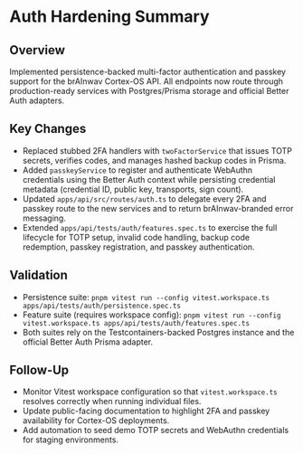 # Auth Hardening Summary

## Overview

Implemented persistence-backed multi-factor authentication and passkey support for the brAInwav Cortex-OS API.
All endpoints now route through production-ready services with Postgres/Prisma storage and official Better Auth adapters.

## Key Changes

- Replaced stubbed 2FA handlers with `twoFactorService` that issues TOTP secrets, verifies codes, and manages hashed backup codes in Prisma.
- Added `passkeyService` to register and authenticate WebAuthn credentials using the Better Auth context while
  persisting credential metadata (credential ID, public key, transports, sign count).
- Updated `apps/api/src/routes/auth.ts` to delegate every 2FA and passkey route to the new services and to return brAInwav-branded error messaging.
- Extended `apps/api/tests/auth/features.spec.ts` to exercise the full lifecycle for TOTP setup, invalid code handling,
  backup code redemption, passkey registration, and passkey authentication.

## Validation

- Persistence suite: `pnpm vitest run --config vitest.workspace.ts apps/api/tests/auth/persistence.spec.ts`
- Feature suite (requires workspace config): `pnpm vitest run --config vitest.workspace.ts apps/api/tests/auth/features.spec.ts`
- Both suites rely on the Testcontainers-backed Postgres instance and the official Better Auth Prisma adapter.

## Follow-Up

- Monitor Vitest workspace configuration so that `vitest.workspace.ts` resolves correctly when running individual files.
- Update public-facing documentation to highlight 2FA and passkey availability for Cortex-OS deployments.
- Add automation to seed demo TOTP secrets and WebAuthn credentials for staging environments.
